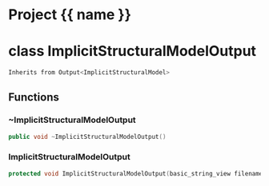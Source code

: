 <script setup>
import {useRoute} from 'vitepress'
const {path} = useRoute()
const tokens = path.split('/')
const words = tokens[2].split('-');
for (let i = 0; i < words.length; i++) {
    words[i] = words[i].charAt(0).toUpperCase() + words[i].slice(1);
    words[i] = words[i].replace('geode', 'Geode')
}
const name = words.join('-');
</script>
# Project {{ name }}

# class ImplicitStructuralModelOutput


```cpp
Inherits from Output<ImplicitStructuralModel>
```



## Functions

### ~ImplicitStructuralModelOutput

```cpp
public void ~ImplicitStructuralModelOutput()
```


### ImplicitStructuralModelOutput

```cpp
protected void ImplicitStructuralModelOutput(basic_string_view filename)
```




